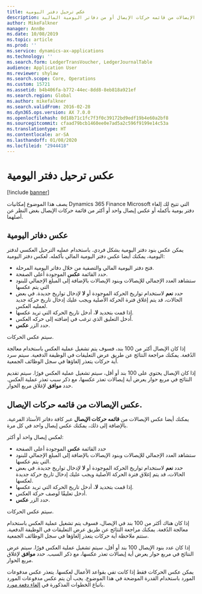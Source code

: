 ```yaml
---
title: عكس ترحيل دفتر اليومية
description: يصف هذا الموضوع القدرات التي تتيح لك عكس الإيصالات من قائمه حركات الإيصال أو من دفاتر اليومية المالية.
author: MikeFalkner
manager: AnnBe
ms.date: 10/08/2019
ms.topic: article
ms.prod: ''
ms.service: dynamics-ax-applications
ms.technology: ''
ms.search.form: LedgerTransVoucher, LedgerJournalTable
audience: Application User
ms.reviewer: shylaw
ms.search.scope: Core, Operations
ms.custom: 15721
ms.assetid: b4b406fa-b772-44ec-8dd8-8eb818a921ef
ms.search.region: Global
ms.author: mikefalkner
ms.search.validFrom: 2016-02-28
ms.dyn365.ops.version: AX 7.0.0
ms.openlocfilehash: 0d18b71c1fc7f3f0c39172bd9edf19b4e60a2bf8
ms.sourcegitcommit: cfaad79bcb1460ee0e7ad5a2c596f9199e14c53a
ms.translationtype: HT
ms.contentlocale: ar-SA
ms.lasthandoff: 01/08/2020
ms.locfileid: "2944418"
---
```

# <a name="reverse-journal-posting"></a>عكس ترحيل دفتر اليومية

[!include [banner](../includes/banner.md)]

يصف هذا الموضوع إمكانيات Dynamics 365 Finance Microsoft التي تتيح لك إلغاء دفتر يومية بأكمله أو عكس إيصال واحد أو أكثر من قائمة حركات الإيصال بغض النظر عن أصلهما. 

## <a name="reversing-journals"></a>عكس دفاتر اليومية

يمكن عكس بنود دفتر اليومية بشكل فردي. باستخدام عمليه الترحيل العكسي لدفتر اليومية، يمكنك أيضا عكس دفتر اليومية المالي بأكمله. لعكس دفتر اليومية: 

- فتح دفتر اليومية المالي والتصفية من خلال دفاتر اليومية المرحلة.
- حدد القائمة **عكس** الموجودة أعلى الصفحة.
- ستشاهد العدد الإجمالي للإيصالات وبنود الإيصالات بالإضافة إلى المبلغ الإجمالي للبنود التي يتم عكسها
- حدد **نعم** لاستخدام تواريخ الحركة الموجودة أو **لا** لإدخال تواريخ جديدة. في بعض الحالات، قد يتم إغلاق فترة الحركة الأصلية ويجب عليك إدخال تاريخ حركة جديد لعمليه العكس.
- إذا قمت بتحديد **لا**، أدخل تاريخ الحركة التي تريد عكسها. 
- أدخل التعليق الذي ترغب في إضافته إلى حركه العكس.
- حدد الزر **عكس**.

سيتم عكس الحركات. 

إذا كان الإيصال أكثر من 100 بند، فسوف يتم تشغيل عملية العكس باستخدام معالجة الدُفعة. يمكنك مراجعة النتائج عن طريق عرض التعليقات في الوظيفة الدفعية. سيتم سرد أية حركات يتعذر إلغاؤها في سجل الوظائف الجمعية.

إذا كان الإيصال يحتوي على 100 بند أو أقل، سيتم تشغيل عملية العكس فورًا. سيتم تقديم النتائج في مربع حوار يعرض أية إيصالات تعذر عكسها، مع ذكر سبب تعذر عملية العكس. حدد **موافق** لإغلاق مربع الحوار.

## <a name="reversing-vouchers-from-the-voucher-transaction-list"></a>عكس الإيصالات من قائمه حركات الإيصال. 

يمكنك أيضا عكس الإيصالات من **قائمه حركات الإيصال** عبر كافة دفاتر الأستاذ الفرعية. بالإضافة إلى ذلك، يمكنك عكس إيصال واحد في كل مرة. 

لعكس إيصال واحد أو أكثر: 

- حدد القائمة **عكس** الموجودة أعلى الصفحة
- ستشاهد العدد الإجمالي للإيصالات وبنود الإيصالات بالإضافة إلى المبلغ الإجمالي للبنود التي يتم عكسها.
- حدد **نعم** لاستخدام تواريخ الحركة الموجودة أو **لا** لإدخال تواريخ جديدة. في بعض الحالات، قد يتم إغلاق فترة الحركة الأصلية ويجب عليك إدخال تاريخ حركة جديدة لعكسها.
- إذا قمت بتحديد **لا**، أدخل تاريخ الحركة التي تريد عكسها. 
- أدخل تعليقًا لوصف حركة العكس.
- حدد الزر **عكس**.

سيتم عكس الحركات. 

إذا كان هناك أكثر من 100 بند في الإيصال، فسوف يتم تشغيل عملية العكس باستخدام معالجة الدُفعة. يمكنك مراجعة النتائج عن طريق عرض التعليقات في الوظيفة الدفعية. ستتم ملاحظة أية حركات يتعذر إلغاؤها في سجل الوظائف الجمعية.

إذا كان عدد بنود الإيصال 100 بند أو أقل، سيتم تشغيل عملية العكس فورًا. سيتم عرض النتائج في مربع حوار يعرض أية إيصالات تعذر عكسها، مع ذكر السبب. حدد **موافق** لإغلاق مربع الحوار.

يمكن عكس الحركات فقط إذا كانت تفي بقواعد الأعمال لعكسها. يتعذر عكس مدفوعات المورد باستخدام القدرة الموضحة في هذا الموضوع. يجب أن يتم عكس مدفوعات المورد باتباع الخطوات المذكورة في [إلغاء دفعة مورد](https://docs.microsoft.com/en-us/dynamics365/finance/accounts-payable/reverse-vendor-payment).

